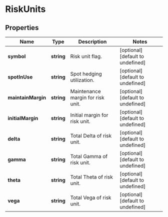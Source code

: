 # RiskUnits

## Properties

Name | Type | Description | Notes
------------ | ------------- | ------------- | -------------
**symbol** | **string** | Risk unit flag. | [optional] [default to undefined]
**spotInUse** | **string** | Spot hedging utilization. | [optional] [default to undefined]
**maintainMargin** | **string** | Maintenance margin for risk unit. | [optional] [default to undefined]
**initialMargin** | **string** | Initial margin for risk unit. | [optional] [default to undefined]
**delta** | **string** | Total Delta of risk unit. | [optional] [default to undefined]
**gamma** | **string** | Total Gamma of risk unit. | [optional] [default to undefined]
**theta** | **string** | Total Theta of risk unit. | [optional] [default to undefined]
**vega** | **string** | Total Vega of risk unit. | [optional] [default to undefined]

